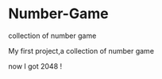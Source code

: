 # Number-Game
collection of number game

My first project,a collection of number game

now I got 2048 !
